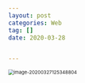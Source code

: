 ```yaml
---
layout: post
categories: Web
tag: []
date: 2020-03-28


---
```




<img src="https://tva1.sinaimg.cn/large/00831rSTgy1gd8e8h8nvzj317g0g6n9s.jpg" alt="image-20200327125348804" style="zoom:67%;" />